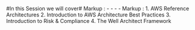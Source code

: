 #In this Session we will cover#
Markup :  - - - -
Markup : 1. AWS Reference Architectures
         2. Introduction to AWS Architecture Best Practices
         3. Introduction to Risk & Compliance
         4. The Well Architect Framework
